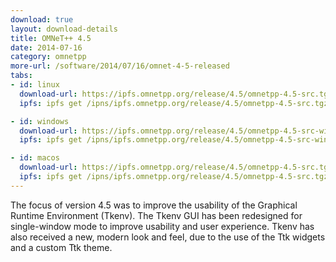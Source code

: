 ```yaml
---
download: true
layout: download-details
title: OMNeT++ 4.5
date: 2014-07-16
category: omnetpp
more-url: /software/2014/07/16/omnet-4-5-released
tabs:
- id: linux
  download-url: https://ipfs.omnetpp.org/release/4.5/omnetpp-4.5-src.tgz
  ipfs: ipfs get /ipns/ipfs.omnetpp.org/release/4.5/omnetpp-4.5-src.tgz

- id: windows
  download-url: https://ipfs.omnetpp.org/release/4.5/omnetpp-4.5-src-windows.zip
  ipfs: ipfs get /ipns/ipfs.omnetpp.org/release/4.5/omnetpp-4.5-src-windows.zip

- id: macos
  download-url: https://ipfs.omnetpp.org/release/4.5/omnetpp-4.5-src.tgz
  ipfs: ipfs get /ipns/ipfs.omnetpp.org/release/4.5/omnetpp-4.5-src.tgz
---
```


The focus of version 4.5 was to improve the usability of the Graphical Runtime Environment (Tkenv). The Tkenv GUI has been redesigned for single-window mode to improve usability and user experience. Tkenv has also received a new, modern look and feel, due to the use of the Ttk widgets and a custom Ttk theme.
